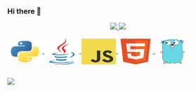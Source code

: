 ### Hi there 👋

<div align="center">
  <a href="https://github.com/FelipeSantos194"> 
  <img width="48%" src="https://github-readme-stats.vercel.app/api?username=FelipeSantos194&show_icons=true&theme=dark&include_all_commits=true&count_private=true">
  <img width="48%" src="https://github-readme-stats.vercel.app/api/top-langs/?username=FelipeSantos194&layout=compact&langs_count=7&theme=dark">
</div>
<div style="display: inline_block"><br>
<img align="center" alt="kF-Python" height="60" width="80" src="https://raw.githubusercontent.com/devicons/devicon/master/icons/python/python-original.svg">
<img align="center" alt="kF-Python" height="60" width="80" src="https://raw.githubusercontent.com/devicons/devicon/master/icons/java/java-original.svg">
<img align="center" alt="kF-Python" height="60" width="80" src="https://raw.githubusercontent.com/devicons/devicon/master/icons/javascript/javascript-original.svg">
<img align="center" alt="kF-Python" height="60" width="80" src="https://raw.githubusercontent.com/devicons/devicon/master/icons/html5/html5-original.svg">
<img align="center" alt="kF-Python" height="60" width="80" src="https://raw.githubusercontent.com/devicons/devicon/master/icons/go/go-original.svg">         
</div>

##

<div>
<a href="https://instagram.com/felipe_santos194" target="_blank"><img src="https://img.shields.io/badge/-Instagram-%23E4405F?style=for-the-badge&logo=instagram&logoColor=white" target="_blank"></a>
</div>
